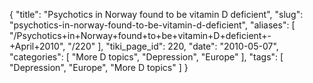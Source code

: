 {
    "title": "Psychotics in Norway found to be vitamin D deficient",
    "slug": "psychotics-in-norway-found-to-be-vitamin-d-deficient",
    "aliases": [
        "/Psychotics+in+Norway+found+to+be+vitamin+D+deficient+-+April+2010",
        "/220"
    ],
    "tiki_page_id": 220,
    "date": "2010-05-07",
    "categories": [
        "More D topics",
        "Depression",
        "Europe"
    ],
    "tags": [
        "Depression",
        "Europe",
        "More D topics"
    ]
}
